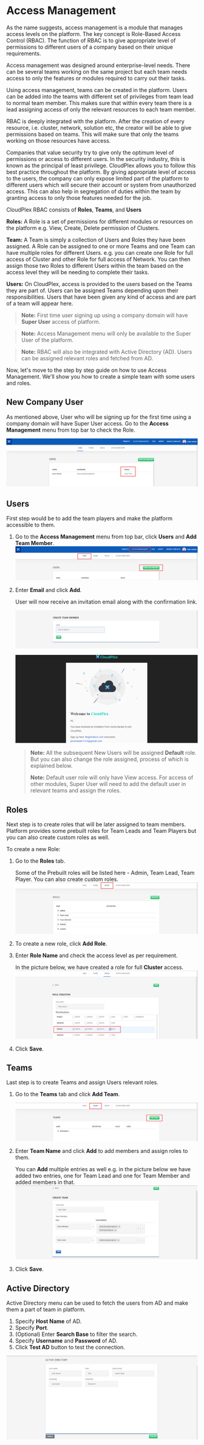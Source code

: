 # Access Management
As the name suggests, access management is a module that manages access levels on the platform. The key concept is Role-Based Access Control (RBAC). The function of RBAC is to give appropriate level of permissions to different users of a company based on their unique requirements. 

Access management was designed around enterprise-level needs. There can be several teams working on the same project but each team needs access to only the features or modules required to carry out their tasks. 

Using access management, teams can be created in the platform. Users can be added into the teams with different set of privileges from team lead to normal team member. This makes sure that within every team there is a lead assigning access of only the relevant resources to each team member. 

RBAC is deeply integrated with the platform. After the creation of every resource, i.e. cluster, network, solution etc, the creator will be able to give permissions based on teams. This will make sure that only the teams working on those resources have access. 

Companies that value security try to give only the optimum level of permissions or access to different users. In the security industry, this is known as the principal of least privilege. CloudPlex allows you to follow this best practice throughout the platform. By giving appropriate level of access to the users, the company can only expose limited part of the platform to different users which will secure their account or system from unauthorized access. This can also help in segregation of duties within the team by granting access to only those features needed for the job. 

CloudPlex RBAC consists of **Roles**, **Teams**, and **Users**

**Roles:** A Role is a set of permissions for different modules or resources on the platform e.g. View, Create, Delete permission of Clusters. 

**Team:** A Team is simply a collection of Users and Roles they have been assigned.  A Role can be assigned to one or more Teams and one Team can have multiple roles for different Users. e.g. you can create one Role for full access of Cluster and other Role for full access of Network. You can then assign those two Roles to different Users within the team based on the access level they will be needing to complete their tasks. 

**Users:** On CloudPlex, access is provided to the users based on the Teams they are part of. Users can be assigned Teams depending upon their responsibilities. Users that have been given any kind of access and are part of a team will appear here. 

> **Note:** First time user signing up using a company domain will have **Super User** access of platform.  

> **Note:** Access Management menu will only be available to the Super User of the platform. 

> **Note:** RBAC will also be integrated with Active Directory (AD). Users can be assigned relevant roles and fetched from AD.

Now, let's move to the step by step guide on how to use Access Management. We'll show you how to create a simple team with some users and roles.

## New Company User

As mentioned above, User who will be signing up for the first time using a company domain will have Super User access. Go to the **Access Management** menu from top bar to check the Role.

![0a](imgs\0a.jpg)

## Users

First step would be to add the team players and make the platform accessible to them.

1. Go to the **Access Management** menu from top bar, click **Users** and **Add Team Member**.
   ![1](imgs\1.jpg)

2. Enter **Email** and click **Add**.

   User will now receive an invitation email along with the confirmation link.

   ![2](imgs\2.jpg)

   ![3](imgs\3.jpg)

   > **Note:** All the subsequent New Users will be assigned **Default** role. But you can also change the role assigned, process of which is explained below. 
   >
   > **Note:** Default user role will only have View access. For access of other modules, Super User will need to add the default user in relevant teams and assign the roles.

## Roles

Next step is to create roles that will be later assigned to team members. Platform provides some prebuilt roles for Team Leads and Team Players but you can also create custom roles as well. 

To create a new Role:

1. Go to the **Roles** tab.

   Some of the Prebuilt roles will be listed here - Admin, Team Lead, Team Player. You can also create custom roles. 
   ![4](imgs\4.jpg)
2. To create a new role, click **Add Role**.

3. Enter **Role Name** and check the access level as per requirement.

   In the picture below, we have created a role for full **Cluster** access.
   ![5](imgs\5.jpg)
4. Click **Save**.

## Teams

Last step is to create Teams and assign Users relevant roles.

1. Go to the **Teams** tab and click **Add Team**.

   ![6](imgs\6.jpg)

2. Enter **Team Name** and click **Add** to add members and assign roles to them.

   You can **Add** multiple entries as well e.g. in the picture below we have added two entries, one for Team Lead and one for Team Member and added members in that. 
   ![7](imgs\7.jpg)

3. Click **Save**.

## Active Directory

Active Directory menu can be used to fetch the users from AD and make them a part of team in platform.

1. Specify **Host Name** of AD.
2. Specify **Port**.
3. (Optional) Enter **Search Base** to filter the search.
4. Specify **Username** and **Password** of AD.
5. Click **Test AD** button to test the connection.

![8](imgs\8.jpg)